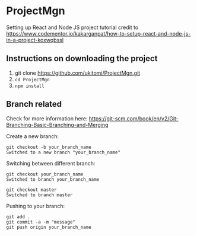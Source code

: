 # ProjectMgn

Setting up React and Node JS project tutorial credit to https://www.codementor.io/kakarganpat/how-to-setup-react-and-node-js-in-a-project-koxwqbssl

## Instructions on downloading the project

1. git clone https://github.com/ukitomi/ProjectMgn.git
2. ```cd ProjectMgn```
3. ```npm install```

## Branch related

Check for more information here: https://git-scm.com/book/en/v2/Git-Branching-Basic-Branching-and-Merging

Create a new branch:
```
git checkout -b your_branch_name
Switched to a new branch "your_branch_name"
```

Switching between different branch:
```
git checkout your_branch_name
Switched to branch your_branch_name

git checkout master
Switched to branch master
```

Pushing to your branch:
```
git add .
git commit -a -m "message"
git push origin your_branch_name
```
